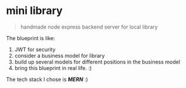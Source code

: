 # mini library

> handmade node express backend server for local library

The blueprint is like:

1. JWT for security
2. consider a business model for library
3. build up several models for different positions in the business model
4. bring this blueprint in real life. :)

The tech stack I chose is **_MERN_** :)
